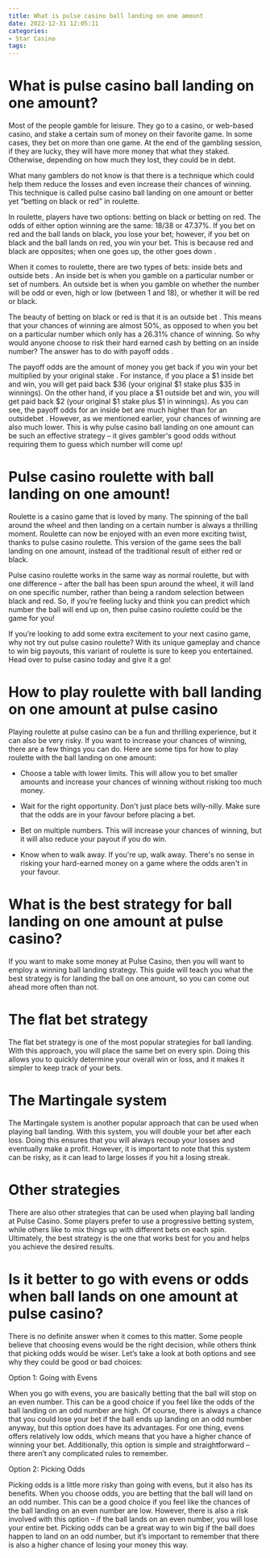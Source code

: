 ```yaml
---
title: What is pulse casino ball landing on one amount
date: 2022-12-31 12:05:11
categories:
- Star Casino
tags:
---
```



#  What is pulse casino ball landing on one amount?

Most of the people gamble for leisure. They go to a casino, or web-based casino, and stake a certain sum of money on their favorite game. In some cases, they bet on more than one game. At the end of the gambling session, if they are lucky, they will have more money that what they staked. Otherwise, depending on how much they lost, they could be in debt.

What many gamblers do not know is that there is a technique which could help them reduce the losses and even increase their chances of winning. This technique is called pulse casino ball landing on one amount 
or better yet “betting on black or red” in roulette.

In roulette, players have two options: betting on black or betting on red. The odds of either option winning are the same: 18/38 or 47.37%. If you bet on red and the ball lands on black, you lose your bet; however, if you bet on black and the ball lands on red, you win your bet. This is because red and black are opposites; when one goes up, the other goes down .

When it comes to roulette, there are two types of bets: inside bets and outside bets . An inside bet is when you gamble on a particular number or set of numbers. An outside bet is when you gamble on whether the number will be odd or even, high or low (between 1 and 18), or whether it will be red or black.

The beauty of betting on black or red is that it is an outside bet . This means that your chances of winning are almost 50%, as opposed to when you bet on a particular number which only has a 26.31% chance of winning. So why would anyone choose to risk their hard earned cash by betting on an inside number? The answer has to do with payoff odds .

The payoff odds are the amount of money you get back if you win your bet multiplied by your original stake . For instance, if you place a $1 inside bet and win, you will get paid back $36 (your original $1 stake plus $35 in winnings). On the other hand, if you place a $1 outside bet and win, you will get paid back $2 (your original $1 stake plus $1 in winnings). As you can see, the payoff odds for an inside bet are much higher than for an outsidebet . However, as we mentioned earlier, your chances of winning are also much lower.
This is why pulse casino ball landing on one amount can be such an effective strategy – it gives gambler's good odds without requiring them to guess which number will come up!

#  Pulse casino roulette with ball landing on one amount!

Roulette is a casino game that is loved by many. The spinning of the ball around the wheel and then landing on a certain number is always a thrilling moment. Roulette can now be enjoyed with an even more exciting twist, thanks to pulse casino roulette. This version of the game sees the ball landing on one amount, instead of the traditional result of either red or black.

Pulse casino roulette works in the same way as normal roulette, but with one difference – after the ball has been spun around the wheel, it will land on one specific number, rather than being a random selection between black and red. So, if you’re feeling lucky and think you can predict which number the ball will end up on, then pulse casino roulette could be the game for you!

If you’re looking to add some extra excitement to your next casino game, why not try out pulse casino roulette? With its unique gameplay and chance to win big payouts, this variant of roulette is sure to keep you entertained. Head over to pulse casino today and give it a go!

#  How to play roulette with ball landing on one amount at pulse casino

Playing roulette at pulse casino can be a fun and thrilling experience, but it can also be very risky. If you want to increase your chances of winning, there are a few things you can do. Here are some tips for how to play roulette with the ball landing on one amount:

- Choose a table with lower limits. This will allow you to bet smaller amounts and increase your chances of winning without risking too much money.

- Wait for the right opportunity. Don't just place bets willy-nilly. Make sure that the odds are in your favour before placing a bet.

- Bet on multiple numbers. This will increase your chances of winning, but it will also reduce your payout if you do win.

- Know when to walk away. If you're up, walk away. There's no sense in risking your hard-earned money on a game where the odds aren't in your favour.

#  What is the best strategy for ball landing on one amount at pulse casino?

If you want to make some money at Pulse Casino, then you will want to employ a winning ball landing strategy. This guide will teach you what the best strategy is for landing the ball on one amount, so you can come out ahead more often than not.

# The flat bet strategy

The flat bet strategy is one of the most popular strategies for ball landing. With this approach, you will place the same bet on every spin. Doing this allows you to quickly determine your overall win or loss, and it makes it simpler to keep track of your bets.

# The Martingale system

The Martingale system is another popular approach that can be used when playing ball landing. With this system, you will double your bet after each loss. Doing this ensures that you will always recoup your losses and eventually make a profit. However, it is important to note that this system can be risky, as it can lead to large losses if you hit a losing streak.

# Other strategies

There are also other strategies that can be used when playing ball landing at Pulse Casino. Some players prefer to use a progressive betting system, while others like to mix things up with different bets on each spin. Ultimately, the best strategy is the one that works best for you and helps you achieve the desired results.

#  Is it better to go with evens or odds when ball lands on one amount at pulse casino?

There is no definite answer when it comes to this matter. Some people believe that choosing evens would be the right decision, while others think that picking odds would be wiser. Let’s take a look at both options and see why they could be good or bad choices:

Option 1: Going with Evens

When you go with evens, you are basically betting that the ball will stop on an even number. This can be a good choice if you feel like the odds of the ball landing on an odd number are high. Of course, there is always a chance that you could lose your bet if the ball ends up landing on an odd number anyway, but this option does have its advantages. For one thing, evens offers relatively low odds, which means that you have a higher chance of winning your bet. Additionally, this option is simple and straightforward – there aren’t any complicated rules to remember.

Option 2: Picking Odds

Picking odds is a little more risky than going with evens, but it also has its benefits. When you choose odds, you are betting that the ball will land on an odd number. This can be a good choice if you feel like the chances of the ball landing on an even number are low. However, there is also a risk involved with this option – if the ball lands on an even number, you will lose your entire bet. Picking odds can be a great way to win big if the ball does happen to land on an odd number, but it’s important to remember that there is also a higher chance of losing your money this way.